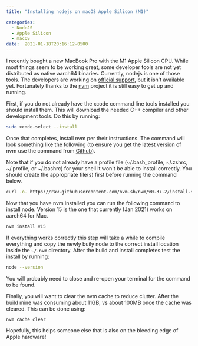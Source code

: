 ```yaml
---
title: "Installing nodejs on macOS Apple Silicon (M1)"

categories:
  - NodeJS
  - Apple Silicon
  - macOS
date:  2021-01-18T20:16:12-0500
---
```


I recently bought a new MacBook Pro with the M1 Apple Silicon CPU. While most things seem to be working great, some developer tools are not yet distributed as native aarch64 binaries. Currently, nodejs is one of those tools. The developers are working on [official support](https://github.com/nodejs/build/issues/2474), but it isn't available yet. Fortunately thanks to the [nvm](https://github.com/nvm-sh/nvm) project it is still easy to get up and running.

First, if you do not already have the xcode command line tools installed you should install them. This will download the needed C++ compiler and other development tools. Do this by running:

```bash
sudo xcode-select --install
```

Once that completes, install nvm per their instructions. The command will look something like the following (to ensure you get the latest version of nvm use the command from [Github](https://github.com/nvm-sh/nvm#install--update-script)).

Note that if you do not already have a profile file (~/.bash_profile, ~/.zshrc, ~/.profile, or ~/.bashrc) for your shell it won't be able to install correctly. You should create the appropriate file(s) first before running the command below.

```bash
curl -o- https://raw.githubusercontent.com/nvm-sh/nvm/v0.37.2/install.sh | bash
```

Now that you have nvm installed you can run the following command to install node. Version 15 is the one that currently (Jan 2021) works on aarch64 for Mac. 

```bash
nvm install v15
```

If everything works correctly this step will take a while to compile everything and copy the newly buily node to the correct install location inside the `~/.nvm` directory. After the build and install completes test the install by running: 

```bash
node --version
```

You will probably need to close and re-open your terminal for the command to be found.

Finally, you will want to clear the nvm cache to reduce clutter. After the build mine was consuming about 11GB, vs about 100MB once the cache was cleared. This can be done using: 

```bash
nvm cache clear
```

Hopefully, this helps someone else that is also on the bleeding edge of Apple hardware!
